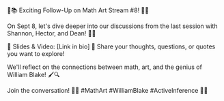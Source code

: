🚀📚 Exciting Follow-Up on Math Art Stream #8! 🎨✨

On Sept 8, let's dive deeper into our discussions from the last session with Shannon, Hector, and Dean! 🧠💡

📖 Slides & Video: [Link in bio] 
💬 Share your thoughts, questions, or quotes you want to explore! 

We'll reflect on the connections between math, art, and the genius of William Blake! 🖌️🔍 

Join the conversation! 🤝💬 #MathArt #WilliamBlake #ActiveInference 🌌🌀
